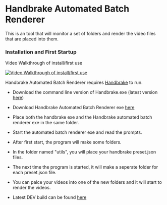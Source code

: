 # Handbrake Automated Batch Renderer
This is an tool that will monitor a set of folders and render the video files that are placed into them.



### Installation and First Startup
Video Walkthrough of install/first use

[![Video Walkthrough of install/first use](http://img.youtube.com/vi/23pG2q83_ec/0.jpg)](http://www.youtube.com/watch?v=23pG2q83_ec)

Handbrake Automated Batch Renderer requires [Handbrake](https://handbrake.fr/downloads2.php) to run.

 - Download the command line version of Handbrake.exe  (latest version [here](https://handbrake.fr/downloads2.php))
 - Download Handbrake Automated Batch Renderer exe [here](https://github.com/CrazyOldWizard/Handbrake-Automated-Batch-Rendering/releases)
 - Place both the handbrake exe and the Handbrake automated batch renderer exe in the same folder.
 - Start the automated batch renderer exe and read the prompts.
 - After first start, the program will make some folders.
 - In the folder named "utils", you will place your handbrake preset.json files.
 - The next time the program is started, it will make a seperate folder for each preset.json file.
 - You can palce your videos into one of the new folders and it will start to render the videos.


- Latest DEV build can be found [here](https://github.com/CrazyOldWizard/Handbrake-Automated-Batch-Rendering/tree/master/HandBrakeRenderer/bin/Debug)
